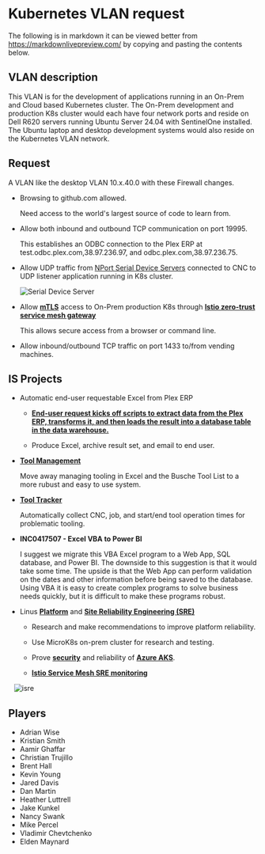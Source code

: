 # Kubernetes VLAN request

The following is in markdown it can be viewed better from <https://markdownlivepreview.com/> by copying and pasting the contents below.

## VLAN description

This VLAN is for the development of applications running in an On-Prem and Cloud based Kubernetes cluster. The On-Prem development and production K8s cluster would each have four network ports and reside on Dell R620 servers running Ubuntu Server 24.04 with SentinelOne installed. The Ubuntu laptop and desktop development systems would also reside on the Kubernetes VLAN network.



## Request

A VLAN like the desktop VLAN 10.x.40.0 with these Firewall changes.

- Browsing to github.com allowed.

  Need access to the world's largest source of code to learn from.

- Allow both inbound and outbound TCP communication on port 19995.

  This establishes an ODBC connection to the Plex ERP at test.odbc.plex.com,38.97.236.97, and odbc.plex.com,38.97.236.75.

- Allow UDP traffic from [NPort Serial Device Servers](https://www.moxa.com/en/products/industrial-edge-connectivity/serial-device-servers/general-device-servers/nport-p5150a-series) connected to CNC to UDP listener application running in K8s cluster.

  ![Serial Device Server](https://cdn-cms.azureedge.net/Moxa/media/PDIM/S100000208/moxa-nport-p5150a-series-appearance-image-eng.png)

- Allow **[mTLS](https://www.cloudflare.com/learning/access-management/what-is-mutual-tls/#:~:text=Mutual%20TLS%20(mTLS)%20is%20a,other%20using%20the%20TLS%20protocol.)** access to On-Prem production K8s through **[Istio zero-trust service mesh gateway](https://istio.io/latest/about/service-mesh/#what-is-istio)**

  This allows secure access from a browser or command line.

- Allow inbound/outbound TCP traffic on port 1433 to/from vending machines.

## IS Projects

- Automatic end-user requestable Excel from Plex ERP

  - **[End-user request kicks off scripts to extract data from the Plex ERP, transforms it, and then loads the result into a database table in the data warehouse.](https://grpc.io/docs/what-is-grpc/introduction/)**

  - Produce Excel, archive result set, and email to end user.

- **[Tool Management](https://en.wikipedia.org/wiki/Tool_management)**

  Move away managing tooling in Excel and the Busche Tool List to a more rubust and easy to use system.

- **[Tool Tracker](https://en.wikipedia.org/wiki/Manufacturing_execution_system)**

  Automatically collect CNC, job, and start/end tool operation times for problematic tooling.

- **INC0417507 - Excel VBA to Power BI**

  I suggest we migrate this VBA Excel program to a Web App, SQL database, and Power BI. The downside to this suggestion is that it would take some time. The upside is that the Web App can perform validation on the dates and other information before being saved to the database. Using VBA it is easy to create complex programs to solve business needs quickly, but it is difficult to make these programs robust.

- Linus **[Platform](https://platformengineering.org/blog/what-is-platform-engineering)** and **[Site Reliability Engineering (SRE)](https://aws.amazon.com/what-is/sre/#:~:text=Site%20reliability%20engineering%20(SRE)%20teams%20collect%20critical%20information%20that%20reflects,application%20responds%20to%20a%20request.)**

  - Research and make recommendations to improve platform reliability.
  - Use MicroK8s on-prem cluster for research and testing.
  - Prove **[security](https://www.infracloud.io/blogs/request-level-authentication-authorization-istio-keycloak/)** and reliability of **[Azure AKS](https://learn.microsoft.com/en-us/azure/aks/what-is-aks#:~:text=Azure%20Kubernetes%20Service%20(AKS)%20is,of%20that%20responsibility%20to%20Azure.)**.

  - **[Istio Service Mesh SRE monitoring](https://sysdig.com/blog/monitor-istio/)**

    ![isre](https://sysdig.com/wp-content/uploads/image8-6.png)





## Players

- Adrian Wise
- Kristian Smith
- Aamir Ghaffar
- Christian Trujillo
- Brent Hall
- Kevin Young
- Jared Davis
- Dan Martin
- Heather Luttrell
- Jake Kunkel
- Nancy Swank
- Mike Percel
- Vladimir Chevtchenko
- Elden Maynard







